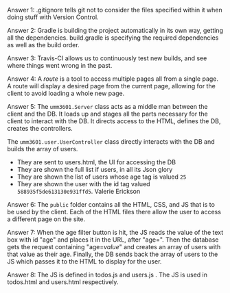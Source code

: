 Answer 1: .gitignore tells git not to consider the files specified within
          it when doing stuff with Version Control.

Answer 2: Gradle is building the project automatically in its own way, getting
          all the dependencies. build.gradle is specifying the required dependencies
          as well as the build order.

Answer 3: Travis-CI allows us to continuously test new builds, and see where
          things went wrong in the past.

Answer 4: A _route_ is a tool to access multiple pages all from 
          a single page. A route will display a desired page from 
          the current page, allowing for the client to avoid loading 
          a whole new page.

Answer 5: The `umm3601.Server` class acts as a middle man between 
          the client and the DB. It loads up and stages all the parts 
          necessary for the client to interact with the DB. It directs 
          access to the HTML, defines the DB, creates the controllers.
          
The `umm3601.user.UserController` class directly interacts with the DB 
and builds the array of users.

- They are sent to users.html, the UI for accessing the DB
- They are shown the full list if users, in all its Json glory
- They are shown the list of users whose age tag is valued `25`
- They are shown the user with the id tag valued `588935f5de613130e931ffd5`. 
Valerie Erickson

Answer 6: The `public` folder contains all the HTML, CSS, and 
          JS that is to be used by the client. Each of the 
          HTML files there allow the user to access a different 
          page on the site.

Answer 7: When the age filter button is hit, the JS reads 
          the value of the text box with id "age" and places it 
          in the URL, after "age=". Then the database gets 
          the request containing "age=*value*" and creates an 
          array of users with that value as their age. Finally, 
          the DB sends back the array of users to the JS which 
          passes it to the HTML to display for the user.

Answer 8: The JS is defined in todos.js and users.js .
          The JS is used in todos.html and users.html respectively.
